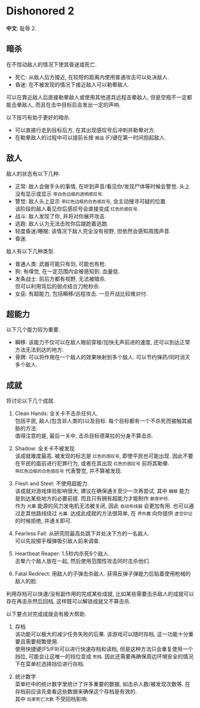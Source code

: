 # Dishonored 2

**中文**: 耻辱 2.  

## 暗杀

在不惊动敌人的情况下使其昏迷或死亡.  

- 死亡: 从敌人后方接近, 在较短的距离内使用普通攻击可以处决敌人.
- 昏迷: 在不被发现的情况下接近敌人可以勒晕敌人.

可以在靠近敌人后直接勒晕敌人或使用其他道具远程击晕敌人, 但是空瓶不一定都能击晕敌人, 而且在击中目标后会发出一定的声响.  

以下技巧有助于更好的暗杀.

- 可以直接行走到目标后方, 在其出现感叹号后冲刺并勒晕对方.
- 在勒晕敌人的过程中可以提前长按 `搬运` (F)键在第一时间抱起敌人.

## 敌人

敌人的状态有以下几种.

- 正常: 敌人会做手头的事情, 在听到声音/看见你/发现尸体等时候会警觉. 头上没有显示或显示 `带白色边框的透明感叹号`.
- 警觉: 敌人头上显示 `带红色边框的白色感叹号`, 会主动搜寻可疑的位置.  
  该阶段的敌人看见你后感叹号会直接变成 `红色的感叹号`.
- 战斗: 敌人发现了你, 并将对你展开攻击.
- 逃跑: 敌人认为无法击败你后踉跄着逃跑.
- 轻度昏迷/睡眠: 该情况下敌人完全没有视野, 但依然会感知周围声音.
- 昏迷.

敌人有以下几种类型.

- 普通人类: 武器可能只有剑, 可能也有枪.
- 狗: 有嗅觉, 在一定范围内会被感知到. 血量低.
- 发条战士: 前后方都有视野, 无法被暗杀.  
  但可以利用背后的弱点结合刀枪秒杀.
- 女巫: 有超能力, 包括瞬移/远程攻击. 一旦开战比较难对付.

## 超能力

以下几个能力较为重要.

- 瞬移: 该能力不仅可以在敌人眼前穿梭/加快无声前进的速度, 还可以到达正常方法无法到达的地方.
- 骨牌: 可以将作用在一个敌人的效果映射到多个敌人. 可以节约弹药/同时消灭多个敌人.

## 成就

将讨论以下几个成就.  

1. Clean Hands: 全关卡不击杀任何人.  
   包括平民, 敌人(包含非人类的)以及目标. 每个目标都有一个不杀死而接触其威胁的方法.  
   值得注意的是, 最后一关中, 击杀目标德莱拉的分身不算击杀.

2. Shadow: 全关卡不被发现.  
   该成就难度最高. 被发现的标志是 `红色的感叹号`, 即使平民也可能出现. 因此不要在平民的面前进行犯罪行为, 或者在其出现 `红色的感叹号` 前将其勒晕.  
   `带红色边框的白色感叹号` 代表警觉, 并不算被发现.

3. Flesh and Steel: 不使用超能力.  
   该成就对游戏体验影响很大, 建议在确保通关至少一次再尝试. 其中 `瞬移` 能力是到达某些地方的必要前提. 而且只有拥有超能力才能制作 `骸骨护符`.  
   作为 `光幕` 能源的风力发电机无法被关闭, 因此 `自动布线器` 会更加有用. 也可以通过走其他路线绕过 `光幕`.
   达成此成就的方法很简单, 在 `界外魔` 向你提供 `虚空印记` 的时候拒绝, 并通关即可.

4. Fearless Fall: 从研究院最高处跳下并处决下方的一名敌人.  
   可以先投掷手榴弹吸引敌人前来调查.

5. Heartbeat Reaper: 1.5秒内杀死6个敌人.  
   击晕六个敌人放在一起, 然后使用范围性攻击同时击杀他们.

6. Fatal Redirect: 用敌人的子弹击杀敌人.
   获得反弹子弹能力后贴着使用枪械的敌人的脸.

利用存档可以快速/没有副作用的完成某些成就, 比如某些需要击杀敌人的成就可以存在再击杀然后回档, 这样既可以解锁成就又不算击杀.  

以下要点对完成成就会有极大帮助.  

1. 存档  
   该功能可以极大的减少任务失败的后果. 该游戏可以随时存档, 这一功能十分重要且需要频繁使用.  
   使用快捷键(F5/F9)可以进行快速存档和读档, 但是这种方法只会重复使用一个挡位, 可能会让这唯一的挡位变成 `死档`. 因此还需要再确保周边环境安全的情况下在菜单栏选择挡位进行存档.

2. 统计数字  
   菜单栏中的统计数字里统计了许多重要的数据, 如击杀人数/被发现次数等. 在存档前应该先查看这些数据来确保这个存档是有效的.  
   其中 `玩家死亡次数` 不受回档影响.

